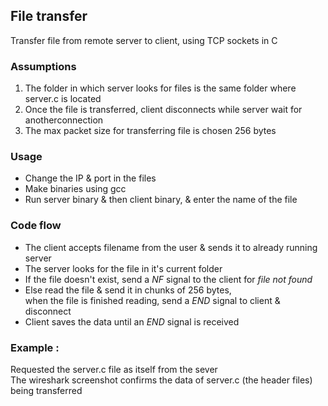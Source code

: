 ## File transfer
Transfer file from remote server to client, using TCP sockets in C

### Assumptions 
1. The folder in which server looks for files is the same folder where server.c is located
2. Once the file is transferred, client disconnects while server wait for anotherconnection
3. The max packet size for transferring file is chosen 256 bytes

### Usage
* Change the IP & port in the files
* Make binaries using gcc
* Run server binary & then client binary, & enter the name of the file


### Code flow
* The client accepts filename from the user & sends it to already running server
* The server looks for the file in it's current folder
* If the file doesn't exist, send a *NF* signal to the client for _file not found_
* Else read the file & send it in chunks of 256 bytes,<br>
when the file is finished reading, send a *END* signal to client & disconnect
* Client saves the data until an *END* signal is received

### Example : 
Requested the server.c file as itself from the sever <br>
The wireshark screenshot confirms the data of server.c (the header files) being transferred
